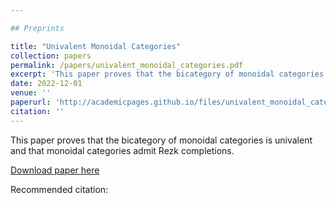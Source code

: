 ```yaml
---

## Preprints

title: "Univalent Monoidal Categories"
collection: papers
permalink: /papers/univalent_monoidal_categories.pdf
excerpt: 'This paper proves that the bicategory of monoidal categories is univalent and that monoidal categories admit Rezk completions.'
date: 2022-12-01
venue: ''
paperurl: 'http://academicpages.github.io/files/univalent_monoidal_categories.pdf'
citation: ''
---
```

This paper proves that the bicategory of monoidal categories is univalent and that monoidal categories admit Rezk completions.

[Download paper here](http://academicpages.github.io/files/UnivalentMonoidalCategories.pdf)

Recommended citation: 